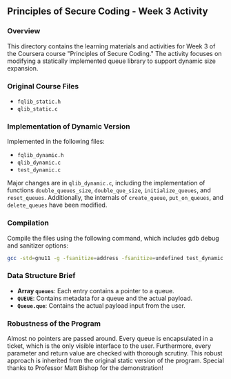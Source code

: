 ## Principles of Secure Coding - Week 3 Activity

### Overview

This directory contains the learning materials and activities for Week 3 of the Coursera course "Principles of Secure Coding." The activity focuses on modifying a statically implemented queue library to support dynamic size expansion.

### Original Course Files

- `fqlib_static.h`
- `qlib_static.c`

### Implementation of Dynamic Version

Implemented in the following files:
- `fqlib_dynamic.h`
- `qlib_dynamic.c`
- `test_dynamic.c`

Major changes are in `qlib_dynamic.c`, including the implementation of functions `double_queues_size`, `double_que_size`, `initialize_queues`, and `reset_queues`. Additionally, the internals of `create_queue`, `put_on_queues`, and `delete_queues` have been modified.

### Compilation

Compile the files using the following command, which includes gdb debug and sanitizer options:

```bash
gcc -std=gnu11 -g -fsanitize=address -fsanitize=undefined test_dynamic.c qlib_dynamic.c fqlib_dynamic.h
```

### Data Structure Brief

- **Array `queues`**: Each entry contains a pointer to a queue.
- **`QUEUE`**: Contains metadata for a queue and the actual payload.
- **`Queue.que`**: Contains the actual payload input from the user.


### Robustness of the Program
Almost no pointers are passed around. Every queue is encapsulated in a ticket, which is the only visible interface to the user. Furthermore, every parameter and return value are checked with thorough scrutiny. This robust approach is inherited from the original static version of the program. Special thanks to Professor Matt Bishop for the demonstration!
